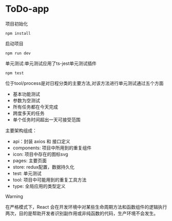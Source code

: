 # ToDo-app

项目初始化
```
npm install
```
启动项目
```
npm run dev
```
单元测试:单元测试应用了ts-jest单元测试插件
```
npm test
```
位于tool/process是对日程分类的主要方法,对该方法进行单元测试通过五个方面
  - 基本功能测试
  - 参数为空测试
  - 所有任务都在今天完成
  - 跨度多天的任务
  - 单个任务时间超出一天可接受范围

主要架构组成：
- api：封装 axios 和 接口定义
- components: 项目中所用到的重复组件
- icon: 项目中存在的图标svg
- pages: 主要页面
- store: redux配置，数据持久化
- test: 单元测试
- tool: 项目中可能用到的重复工具方法
- type: 全局应用的类型定义


> [!WARNING]
> 在严格模式下，React 会在开发环境中对某些生命周期方法和函数组件的逻辑执行两次，目的是帮助开发者识别副作用或非纯函数的代码，生产环境不会发生。




